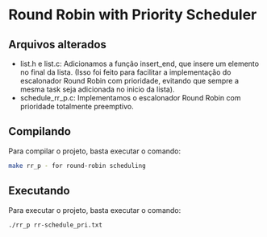 # Round Robin with Priority Scheduler

## Arquivos alterados

- list.h e list.c: Adicionamos a função insert_end, que insere um elemento no final da lista. (Isso foi feito para facilitar a implementação do escalonador Round Robin com prioridade, evitando que sempre a mesma task seja adicionada no inicio da lista).
- schedule_rr_p.c: Implementamos o escalonador Round Robin com prioridade totalmente preemptivo.

## Compilando

Para compilar o projeto, basta executar o comando:

```bash
make rr_p - for round-robin scheduling
```

## Executando

Para executar o projeto, basta executar o comando:

```bash
./rr_p rr-schedule_pri.txt
```
